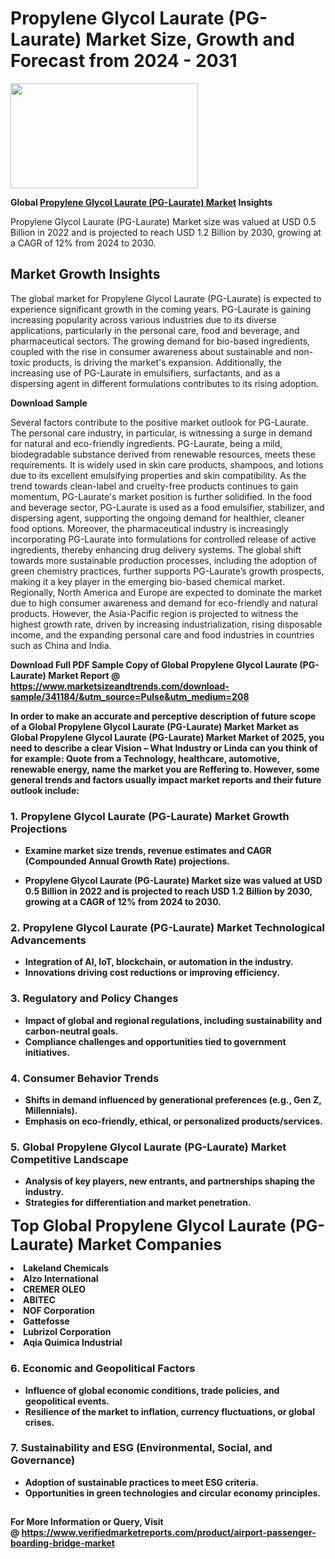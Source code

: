 <H1>Propylene Glycol Laurate (PG-Laurate) Market Size, Growth and Forecast from 2024 - 2031</H1><img class="aligncenter size-medium wp-image-584254" src="https://thirdeyenews.in/wp-content/uploads/2024/09/Global-Market-Research-300x168.jpeg" alt="" width="300" height="168" /><p><strong>Global&nbsp;<a href="https://www.marketsizeandtrends.com/download-sample/341184/&amp;utm_source=Pulse&amp;utm_medium=208">Propylene Glycol Laurate (PG-Laurate) Market</a> Insights</strong></p><p>Propylene Glycol Laurate (PG-Laurate) Market size was valued at USD 0.5 Billion in 2022 and is projected to reach USD 1.2 Billion by 2030, growing at a CAGR of 12% from 2024 to 2030.</p><p><h2>Market Growth Insights</h2> <p>The global market for Propylene Glycol Laurate (PG-Laurate) is expected to experience significant growth in the coming years. PG-Laurate is gaining increasing popularity across various industries due to its diverse applications, particularly in the personal care, food and beverage, and pharmaceutical sectors. The growing demand for bio-based ingredients, coupled with the rise in consumer awareness about sustainable and non-toxic products, is driving the market's expansion. Additionally, the increasing use of PG-Laurate in emulsifiers, surfactants, and as a dispersing agent in different formulations contributes to its rising adoption.</p> <p><strong>Download Sample</strong></p> <p>Several factors contribute to the positive market outlook for PG-Laurate. The personal care industry, in particular, is witnessing a surge in demand for natural and eco-friendly ingredients. PG-Laurate, being a mild, biodegradable substance derived from renewable resources, meets these requirements. It is widely used in skin care products, shampoos, and lotions due to its excellent emulsifying properties and skin compatibility. As the trend towards clean-label and cruelty-free products continues to gain momentum, PG-Laurate's market position is further solidified. In the food and beverage sector, PG-Laurate is used as a food emulsifier, stabilizer, and dispersing agent, supporting the ongoing demand for healthier, cleaner food options. Moreover, the pharmaceutical industry is increasingly incorporating PG-Laurate into formulations for controlled release of active ingredients, thereby enhancing drug delivery systems. The global shift towards more sustainable production processes, including the adoption of green chemistry practices, further supports PG-Laurate’s growth prospects, making it a key player in the emerging bio-based chemical market. Regionally, North America and Europe are expected to dominate the market due to high consumer awareness and demand for eco-friendly and natural products. However, the Asia-Pacific region is projected to witness the highest growth rate, driven by increasing industrialization, rising disposable income, and the expanding personal care and food industries in countries such as China and India. <p><strong></p><p><span class=""><strong>Download Full PDF Sample Copy of Global Propylene Glycol Laurate (PG-Laurate) Market Report</strong> @ <a href="https://www.marketsizeandtrends.com/download-sample/341184/&amp;utm_source=Pulse&amp;utm_medium=208" target="_blank">https://www.marketsizeandtrends.com/download-sample/341184/&amp;utm_source=Pulse&amp;utm_medium=208</a></span></p><p>In order to make an accurate and perceptive description of future scope of a Global&nbsp;Propylene Glycol Laurate (PG-Laurate) Market Market as Global&nbsp;Propylene Glycol Laurate (PG-Laurate) Market Market of 2025, you need to describe a clear Vision &ndash; What Industry or Linda can you think of for example: Quote from a Technology, healthcare, automotive, renewable energy, name the market you are Reffering to. However, some general trends and factors usually impact market reports and their future outlook include:</p><h3>1.&nbsp;<strong>Propylene Glycol Laurate (PG-Laurate) Market Growth Projections</strong></h3><ul><li>Examine market size trends, revenue estimates and CAGR (Compounded Annual Growth Rate) projections.</li><li><p>Propylene Glycol Laurate (PG-Laurate) Market size was valued at USD 0.5 Billion in 2022 and is projected to reach USD 1.2 Billion by 2030, growing at a CAGR of 12% from 2024 to 2030.</p></li></ul><h3>2.&nbsp;<strong>Propylene Glycol Laurate (PG-Laurate) Market Technological Advancements</strong></h3><ul><li>Integration of AI, IoT, blockchain, or automation in the industry.</li><li>Innovations driving cost reductions or improving efficiency.</li></ul><h3>3.&nbsp;<strong>Regulatory and Policy Changes</strong></h3><ul><li>Impact of global and regional regulations, including sustainability and carbon-neutral goals.</li><li>Compliance challenges and opportunities tied to government initiatives.</li></ul><h3>4.&nbsp;<strong>Consumer Behavior Trends</strong></h3><ul><li>Shifts in demand influenced by generational preferences (e.g., Gen Z, Millennials).</li><li>Emphasis on eco-friendly, ethical, or personalized products/services.</li></ul><h3>5.&nbsp;<strong>Global Propylene Glycol Laurate (PG-Laurate) Market Competitive Landscape</strong></h3><ul><li>Analysis of key players, new entrants, and partnerships shaping the industry.</li><li>Strategies for differentiation and market penetration.</li></ul><p data-pm-slice="1 1 []"><span style="color: inherit; font-family: inherit; font-size: 25px;">Top Global Propylene Glycol Laurate (PG-Laurate) Market Companies</span></p><div class="" data-test-id=""><p><li>Lakeland Chemicals</li><li> Alzo International</li><li> CREMER OLEO</li><li> ABITEC</li><li> NOF Corporation</li><li> Gattefosse</li><li> Lubrizol Corporation</li><li> Aqia Quimica Industrial</li></p></div><h3>6.&nbsp;<strong>Economic and Geopolitical Factors</strong></h3><ul><li>Influence of global economic conditions, trade policies, and geopolitical events.</li><li>Resilience of the market to inflation, currency fluctuations, or global crises.</li></ul><h3>7.&nbsp;<strong>Sustainability and ESG (Environmental, Social, and Governance)</strong></h3><ul><li>Adoption of sustainable practices to meet ESG criteria.</li><li>Opportunities in green technologies and circular economy principles.</li></ul><h2><strong style="font-size: 14px;">For More Information or Query, Visit @&nbsp;</strong><a style="background-color: #ffffff; font-size: 14px;" href="https://www.marketsizeandtrends.com/report/propylene-glycol-laurate-pg-laurate-market/" target="_blank">https://www.verifiedmarketreports.com/product/airport-passenger-boarding-bridge-market</a></h2>
